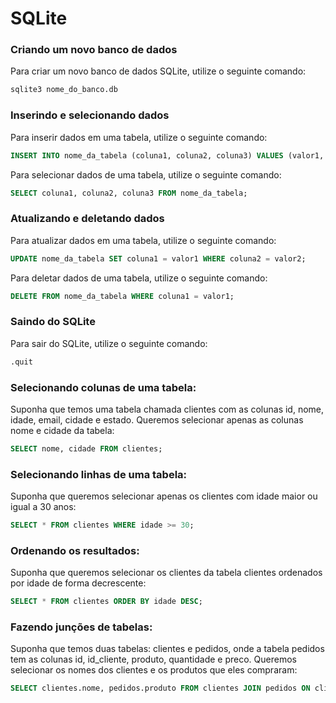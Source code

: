 # SQLite

### Criando um novo banco de dados

Para criar um novo banco de dados SQLite, utilize o seguinte comando:

```sql
sqlite3 nome_do_banco.db
```

### Inserindo e selecionando dados
Para inserir dados em uma tabela, utilize o seguinte comando:

```sql
INSERT INTO nome_da_tabela (coluna1, coluna2, coluna3) VALUES (valor1, valor2, valor3);
```
Para selecionar dados de uma tabela, utilize o seguinte comando:

```sql
SELECT coluna1, coluna2, coluna3 FROM nome_da_tabela;
```

### Atualizando e deletando dados
Para atualizar dados em uma tabela, utilize o seguinte comando:

```sql
UPDATE nome_da_tabela SET coluna1 = valor1 WHERE coluna2 = valor2;
```
Para deletar dados de uma tabela, utilize o seguinte comando:

```sql
DELETE FROM nome_da_tabela WHERE coluna1 = valor1;
```

### Saindo do SQLite
Para sair do SQLite, utilize o seguinte comando:

```sql
.quit
```

### Selecionando colunas de uma tabela:
Suponha que temos uma tabela chamada clientes com as colunas id, nome, idade, email, cidade e estado. Queremos selecionar apenas as colunas nome e cidade da tabela:

```sql
SELECT nome, cidade FROM clientes;
```

### Selecionando linhas de uma tabela:
Suponha que queremos selecionar apenas os clientes com idade maior ou igual a 30 anos:

```sql
SELECT * FROM clientes WHERE idade >= 30;
```

### Ordenando os resultados:
Suponha que queremos selecionar os clientes da tabela clientes ordenados por idade de forma decrescente:

```sql
SELECT * FROM clientes ORDER BY idade DESC;
```

### Fazendo junções de tabelas:
Suponha que temos duas tabelas: clientes e pedidos, onde a tabela pedidos tem as colunas id, id_cliente, produto, quantidade e preco. Queremos selecionar os nomes dos clientes e os produtos que eles compraram:

```sql
SELECT clientes.nome, pedidos.produto FROM clientes JOIN pedidos ON clientes.id = pedidos.id_cliente;
```
